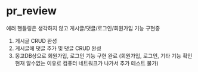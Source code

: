 # pr_review

에러 핸들링은 생각하지 않고 게시글/댓글/로그인/회원가입 기능 구현중

1. 게시글 CRUD 완성
2. 게시글에 댓글 추가 및 댓글 CRUD 완성
3. 몽고DB상으로 회원가입, 로그인 기능 구현 완료 (회원가입, 로그인, 기타 기능 확인 <br> 현재 알수없는 이유로 컴퓨터 네트워크가 나가서 추가 테스트 불가)
